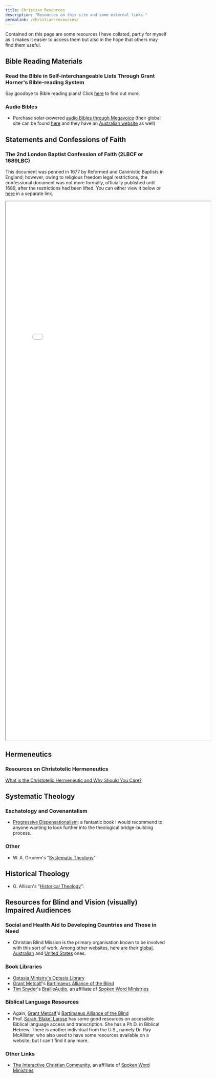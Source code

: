 ```yaml
---
title: Christian Resources
description: "Resources on this site and some external links."
permalink: /christian-resources/
---
```


Contained on this page are some resources I have collated, partly for myself as it makes it easier to access them but also in the hope that others may find them useful.

## Bible Reading Materials
### Read the Bible in Self-interchangeable Lists Through Grant Horner's Bible-reading System
Say goodbye to Bible reading plans! Click [here](/horner-ten-lists/) to find out more.

### Audio Bibles
* Purchase solar-powered [audio Bibles through Megavoice](https://megavoice.com/audio-bible/) (their global site can be found [here](https://megavoice.com) and they have an [Australian website](https://megavoice.org.au) as well)

## Statements and Confessions of Faith
### The 2nd London Baptist Confession of Faith (2LBCF or 1689LBC)
This document was penned in 1677 by Reformed and Calvinistic Baptists in England; however, owing to religious freedom legal restrictions, the confessional document was not more formally, officially published until 1689, after the restrictions had been lifted. You can either view it below or [here](/2lbcf/) in a separate link.

<iframe src="/1689lbc.html" title = "1677-89 (2nd) LBCF" width="640" height="1680"></iframe>

## Hermeneutics
### Resources on Christotelic Hermeneutics
[What is the Christotelic Hermeneutic and Why Should You Care?](https://christthetelos.wordpress.com/2014/09/26/what-is-the-christotelic-hermeneutic-and-why-should-you-care/)

## Systematic Theology
### Eschatology and Covenantalism
* [Progressive Dispensationalism](https://www.amazon.com.au/Progressive-Dispensationalism-Craig-Blaising/dp/0801022436): a fantastic book I would recommend to anyone wanting to look further into the theological bridge-building process.

### Other
* W. A. Grudem's &ldquo;[Systematic Theology](https://www.amazon.com.au/Systematic-Theology-Introduction-Biblical-Doctrine/dp/0310286700)&rdquo;

## Historical Theology
* G. Allison's &ldquo;[Historical Theology](https://www.amazon.com.au/Historical-Theology-Introduction-Christian-Systematic/dp/0310230136)&rdquo;:

## Resources for Blind and Vision (visually) Impaired Audiences
### Social and Health Aid to Developing Countries and Those in Need
* Christian Blind Mission is the primary organisation known to be involved with this sort of work. Among other websites, here are their [global](https://www.cbm.org), [Australian](https://www.cbm.org.au) and [United States](https://www.cbmus.org) ones.

### Book Libraries
* [Optasia Ministry's Optasia Library](http://www.optasiaministry.org/library.htm)
* [Grant Metcalf](http://bartimaeus.us/grantbio.html)'s [Bartimaeus Alliance of the Blind](http://bartimaeus.us/grantbio.html)
* [Tim Snyder](https://www.linkedin.com/in/tim-snyder-a8a4a634/)'s [BrailleAudio](https://brailleaudio.org/member/index.php), an affiliate of [Spoken Word Ministries](http://spokenwordministries.org)

### Biblical Language Resources
* Again, [Grant Metcalf](http://bartimaeus.us/grantbio.html)'s [Bartimaeus Alliance of the Blind](http://bartimaeus.us/grantbio.html)
* Prof. [Sarah 'Blake' Larose](https://www.sarahblakelarose.com) has some good resources on accessible Biblical language access and transcription. She has a Ph.D. in Biblical Hebrew. There is another individual from the U.S., namely Dr. Ray McAllister, who also used to have some resources available on a website; but I can't find it any more.

### Other Links
* [The Interactive Christian Community](https://iccsite.org/member/index.php), an affiliate of [Spoken Word Ministries](http://spokenwordministries.org)
